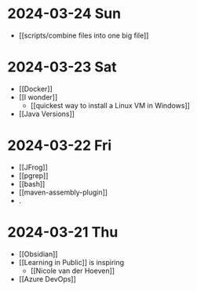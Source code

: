 
# 2024-03-24 Sun 
- [[scripts/combine files into one big file]]
# 2024-03-23 Sat
- [[Docker]]
- [[I wonder]]
	- [[quickest way to install a Linux VM in Windows]]
- [[Java Versions]]
# 2024-03-22 Fri
* [[JFrog]]
* [[pgrep]]
* [[bash]]
* [[maven-assembly-plugin]]
* .
# 2024-03-21 Thu 
- [[Obsidian]]
- [[Learning in Public]] is inspiring
	- [[Nicole van der Hoeven]]
- [[Azure DevOps]]